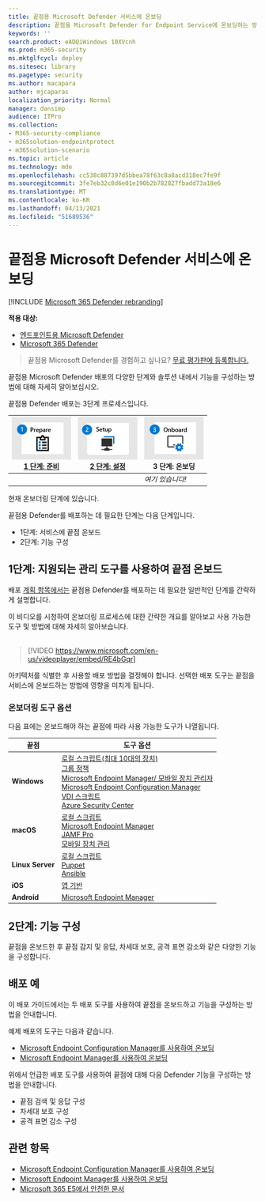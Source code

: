 ```yaml
---
title: 끝점용 Microsoft Defender 서비스에 온보딩
description: 끝점을 Microsoft Defender for Endpoint Service에 온보딩하는 방법 학습
keywords: ''
search.product: eADQiWindows 10XVcnh
ms.prod: m365-security
ms.mktglfcycl: deploy
ms.sitesec: library
ms.pagetype: security
ms.author: macapara
author: mjcaparas
localization_priority: Normal
manager: dansimp
audience: ITPro
ms.collection:
- M365-security-compliance
- m365solution-endpointprotect
- m365solution-scenario
ms.topic: article
ms.technology: mde
ms.openlocfilehash: cc538c887397d5bbea78f63c8a8acd318ec7fe9f
ms.sourcegitcommit: 3fe7eb32c8d6e01e190b2b782827fbadd73a18e6
ms.translationtype: MT
ms.contentlocale: ko-KR
ms.lasthandoff: 04/13/2021
ms.locfileid: "51689536"
---
```

# <a name="onboard-to-the-microsoft-defender-for-endpoint-service"></a>끝점용 Microsoft Defender 서비스에 온보딩

[!INCLUDE [Microsoft 365 Defender rebranding](../../includes/microsoft-defender.md)]

**적용 대상:**
- [엔드포인트용 Microsoft Defender](https://go.microsoft.com/fwlink/p/?linkid=2154037) 
- [Microsoft 365 Defender](https://go.microsoft.com/fwlink/?linkid=2118804)


> 끝점용 Microsoft Defender를 경험하고 싶나요? [무료 평가판에 등록합니다.](https://www.microsoft.com/microsoft-365/windows/microsoft-defender-atp?ocid=docs-wdatp-exposedapis-abovefoldlink)

끝점용 Microsoft Defender 배포의 다양한 단계와 솔루션 내에서 기능을 구성하는 방법에 대해 자세히 알아보십시오. 

끝점용 Defender 배포는 3단계 프로세스입니다.

| [![배포 단계 - 준비](images/phase-diagrams/prepare.png)](prepare-deployment.md)<br>[1 단계: 준비](prepare-deployment.md) | [![배포 단계 - 설정](images/phase-diagrams/setup.png)](production-deployment.md)<br>[2 단계: 설정](production-deployment.md) | ![배포 단계 - 온보드](images/phase-diagrams/onboard.png)<br>3 단계: 온보딩 |
| ----- | ----- | ----- |
| | |*여기 있습니다!*|

현재 온보더링 단계에 있습니다.

끝점용 Defender를 배포하는 데 필요한 단계는 다음 단계입니다.

- 1단계: 서비스에 끝점 온보드 
- 2단계: 기능 구성 

## <a name="step-1-onboard-endpoints-using-any-of-the-supported-management-tools"></a>1단계: 지원되는 관리 도구를 사용하여 끝점 온보드
배포 [계획 항목에서는](deployment-strategy.md) 끝점용 Defender를 배포하는 데 필요한 일반적인 단계를 간략하게 설명합니다.  


이 비디오를 시청하여 온보더링 프로세스에 대한 간략한 개요를 알아보고 사용 가능한 도구 및 방법에 대해 자세히 알아보습니다.
<br />
<br />

> [!VIDEO https://www.microsoft.com/en-us/videoplayer/embed/RE4bGqr]



아키텍처를 식별한 후 사용할 배포 방법을 결정해야 합니다. 선택한 배포 도구는 끝점을 서비스에 온보드하는 방법에 영향을 미치게 됩니다. 

### <a name="onboarding-tool-options"></a>온보더링 도구 옵션

다음 표에는 온보드해야 하는 끝점에 따라 사용 가능한 도구가 나열됩니다.

| 끝점     | 도구 옵션                       |
|--------------|------------------------------------------|
| **Windows**  |  [로컬 스크립트(최대 10대의 장치)](configure-endpoints-script.md) <br>  [그룹 정책](configure-endpoints-gp.md) <br>  [Microsoft Endpoint Manager/ 모바일 장치 관리자](configure-endpoints-mdm.md) <br> [Microsoft Endpoint Configuration Manager](configure-endpoints-sccm.md) <br> [VDI 스크립트](configure-endpoints-vdi.md) <br> [Azure Security Center](configure-server-endpoints.md#integration-with-azure-security-center) |
| **macOS**    | [로컬 스크립트](mac-install-manually.md) <br> [Microsoft Endpoint Manager](mac-install-with-intune.md) <br> [JAMF Pro](mac-install-with-jamf.md) <br> [모바일 장치 관리](mac-install-with-other-mdm.md) |
| **Linux Server** | [로컬 스크립트](linux-install-manually.md) <br> [Puppet](linux-install-with-puppet.md) <br> [Ansible](linux-install-with-ansible.md)|
| **iOS**      | [앱 기반](ios-install.md)                                |
| **Android**  | [Microsoft Endpoint Manager](android-intune.md)               | 


## <a name="step-2-configure-capabilities"></a>2단계: 기능 구성
끝점을 온보드한 후 끝점 감지 및 응답, 차세대 보호, 공격 표면 감소와 같은 다양한 기능을 구성합니다. 


## <a name="example-deployments"></a>배포 예
이 배포 가이드에서는 두 배포 도구를 사용하여 끝점을 온보드하고 기능을 구성하는 방법을 안내합니다.

예제 배포의 도구는 다음과 같습니다.
- [Microsoft Endpoint Configuration Manager를 사용하여 온보딩](onboarding-endpoint-configuration-manager.md)
- [Microsoft Endpoint Manager를 사용하여 온보딩](onboarding-endpoint-manager.md)

위에서 언급한 배포 도구를 사용하여 끝점에 대해 다음 Defender 기능을 구성하는 방법을 안내합니다.
- 끝점 검색 및 응답 구성
- 차세대 보호 구성
- 공격 표면 감소 구성

## <a name="related-topics"></a>관련 항목
- [Microsoft Endpoint Configuration Manager를 사용하여 온보딩](onboarding-endpoint-configuration-manager.md)
- [Microsoft Endpoint Manager를 사용하여 온보딩](onboarding-endpoint-manager.md)
- [Microsoft 365 E5에서 안전한 문서](../office-365-security/safe-docs.md)
